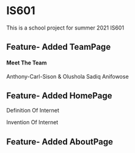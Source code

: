 # IS601
This is a school project for summer 2021 IS601


## Feature- Added TeamPage
#### Meet The Team
Anthony-Carl-Sison & Olushola Sadiq Anifowose


## Feature- Added HomePage
Definition Of Internet

Invention Of Internet


## Feature- Added AboutPage
